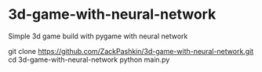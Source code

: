 # 3d-game-with-neural-network
Simple 3d game build with pygame  with neural network 


git clone https://github.com/ZackPashkin/3d-game-with-neural-network.git
cd 3d-game-with-neural-network
python main.py
